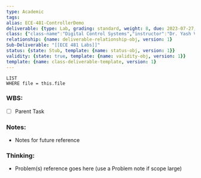 ```yaml
---
type: Academic
tags: 
alias: ECE-481-ControllerDemo
deliverable: {type: Lab, grading: standard, weight: 8, due: 2023-07-27, alias: ECE-481-L4, template: {name: deliverable-obj, version: 1}}
class: {"class-name":"Digital Control Systems","instructor":"Dr. Yash Vardhan Pant","medium":"In Person","start-date":"2023-05-08","university":"University of Waterloo","class-alias":"ECE-481","template":{"name":"class-uni-obj","version":1}}
relationship: {name: deliverable-relationship-obj, version: 1}
Sub-Deliverable: "[[ECE 481 Labs]]"
status: {state: Stub, template: {name: status-obj, version: 1}}
validity: {state: true, template: {name: validity-obj, version: 1}}
template: {name: class-deliverable-template, version: 1}
---
```

```dataview
LIST
WHERE file = this.file
```

### WBS: 

- [ ] Parent Task

### Notes:

- Notes for future reference

### Thinking:

- Problem(s) reference goes here (use a Problem note if scope large)